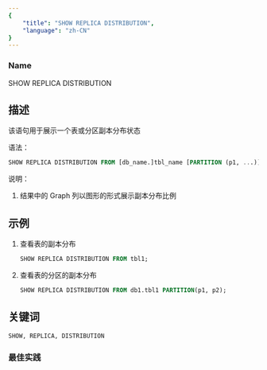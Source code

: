 ```yaml
---
{
    "title": "SHOW REPLICA DISTRIBUTION",
    "language": "zh-CN"
}
---
```


<!--
Licensed to the Apache Software Foundation (ASF) under one
or more contributor license agreements.  See the NOTICE file
distributed with this work for additional information
regarding copyright ownership.  The ASF licenses this file
to you under the Apache License, Version 2.0 (the
"License"); you may not use this file except in compliance
with the License.  You may obtain a copy of the License at

  http://www.apache.org/licenses/LICENSE-2.0

Unless required by applicable law or agreed to in writing,
software distributed under the License is distributed on an
"AS IS" BASIS, WITHOUT WARRANTIES OR CONDITIONS OF ANY
KIND, either express or implied.  See the License for the
specific language governing permissions and limitations
under the License.
-->



### Name

SHOW REPLICA DISTRIBUTION

## 描述

该语句用于展示一个表或分区副本分布状态

语法：

```sql
SHOW REPLICA DISTRIBUTION FROM [db_name.]tbl_name [PARTITION (p1, ...)];
```

说明：

1. 结果中的 Graph 列以图形的形式展示副本分布比例

## 示例

1. 查看表的副本分布

    ```sql
    SHOW REPLICA DISTRIBUTION FROM tbl1;
    ```

 2. 查看表的分区的副本分布

      ```sql
      SHOW REPLICA DISTRIBUTION FROM db1.tbl1 PARTITION(p1, p2);
      ```

## 关键词

    SHOW, REPLICA, DISTRIBUTION

### 最佳实践

